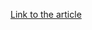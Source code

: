 [Link to the article](https://www.akamai.com/blog/security/all-access-is-or-should-be-remote-access)
